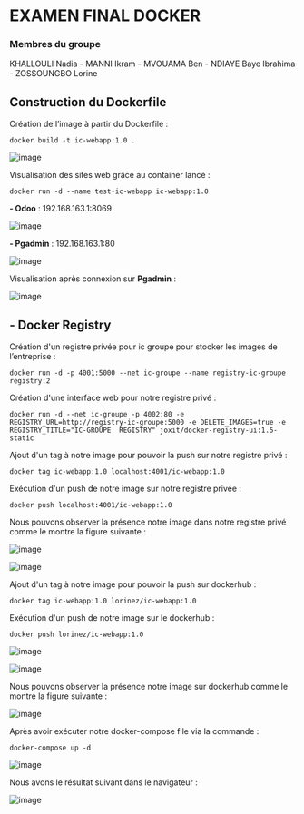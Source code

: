 # EXAMEN FINAL DOCKER
 
 

 ### **Membres du groupe** 
KHALLOULI Nadia -  MANNI Ikram - MVOUAMA Ben - NDIAYE Baye Ibrahima - ZOSSOUNGBO Lorine




## Construction du Dockerfile
Création de l’image à partir du Dockerfile :

``docker build -t ic-webapp:1.0 .``

![image](https://user-images.githubusercontent.com/79446351/201700417-1f0e256e-00c7-4af0-8143-e4f0b847f880.png)

Visualisation des sites web grâce au container lancé : 

``docker run -d --name test-ic-webapp ic-webapp:1.0``


  **- Odoo** : 192.168.163.1:8069
  
![image](https://user-images.githubusercontent.com/79446351/201697619-0902d797-81b8-450b-b28a-01d473c939ad.png)

 **- Pgadmin** : 192.168.163.1:80
 
![image](https://user-images.githubusercontent.com/79446351/201699583-c0f76956-6b1b-400e-82fa-9118c3eac3d2.png)

Visualisation après connexion sur **Pgadmin** :

![image](https://user-images.githubusercontent.com/79446351/201729253-4634f6d9-803a-4b2d-a89d-55f375843bff.png)

## - Docker Registry
Création d'un registre privée pour ic groupe pour stocker les images de l’entreprise :

``docker run -d -p 4001:5000 --net ic-groupe --name registry-ic-groupe registry:2``

Création d'une interface web pour notre registre privé :

``docker run -d --net ic-groupe -p 4002:80 -e REGISTRY_URL=http://registry-ic-groupe:5000 -e DELETE_IMAGES=true -e REGISTRY_TITLE="IC-GROUPE 
REGISTRY" joxit/docker-registry-ui:1.5-static``

Ajout d'un tag à notre image pour pouvoir la push sur notre registre privé :

``docker tag ic-webapp:1.0 localhost:4001/ic-webapp:1.0``

Exécution d'un push de notre image sur notre registre privée :
 
``docker push localhost:4001/ic-webapp:1.0``

Nous pouvons observer la présence notre image dans notre registre privé comme le montre la figure suivante :

![image](https://user-images.githubusercontent.com/79446351/201705023-9c2f6265-5cda-41ce-8c7b-6f44d7c1e995.png)


![image](https://user-images.githubusercontent.com/79446351/201705249-6836de17-7571-453b-8ece-36108d6c19b8.png)

Ajout d'un tag à notre image pour pouvoir la push sur dockerhub :

``docker tag ic-webapp:1.0 lorinez/ic-webapp:1.0``

Exécution d'un push de notre image sur le dockerhub :

``docker push lorinez/ic-webapp:1.0``

![image](https://user-images.githubusercontent.com/79446351/201876829-17510259-c724-450b-a28c-dca0cb218e2d.png)


![image](https://user-images.githubusercontent.com/79446351/201876656-a1cf9b7b-bf3b-45c7-af95-652492671b84.png)

Nous pouvons observer la présence notre image sur dockerhub comme le montre la figure suivante :

![image](https://user-images.githubusercontent.com/79446351/201875710-ca39f848-b706-4fca-939d-6509ba168f46.png)

Après avoir exécuter notre docker-compose file via la commande :

``docker-compose up -d``


![image](https://user-images.githubusercontent.com/79446351/201889131-5befa291-fec4-42ea-b69e-98893204428d.png)

Nous avons le résultat suivant dans le navigateur :

![image](https://user-images.githubusercontent.com/79446351/201754514-00019bca-adcb-4d23-bb43-41b76e484e13.png)
